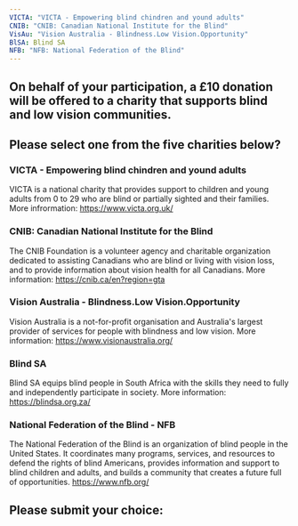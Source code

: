 ```yaml
---
VICTA: "VICTA - Empowering blind chindren and yound adults"
CNIB: "CNIB: Canadian National Institute for the Blind"
VisAu: "Vision Australia - Blindness.Low Vision.Opportunity"
BlSA: Blind SA
NFB: "NFB: National Federation of the Blind"
---
```


## On behalf of your participation, a £10 donation will be offered to a charity that supports blind and low vision communities.

## Please select one from the five charities below?

### VICTA - Empowering blind chindren and yound adults
VICTA is a national charity that provides support to children and young adults from 0 to 29 who are blind or partially sighted and their families. 
More infrormation: https://www.victa.org.uk/

### CNIB: Canadian National Institute for the Blind
The CNIB Foundation is a volunteer agency and charitable organization dedicated to assisting Canadians who are blind or living with vision loss, and to provide information about vision health for all Canadians.
More information: https://cnib.ca/en?region=gta

### Vision Australia - Blindness.Low Vision.Opportunity
Vision Australia is a not-for-profit organisation and Australia's largest provider of services for people with blindness and low vision.
More information: https://www.visionaustralia.org/

### Blind SA
Blind SA equips blind people in South Africa with the skills they need to fully and independently participate in society.
More information: https://blindsa.org.za/

### National Federation of the Blind - NFB
The National Federation of the Blind is an organization of blind people in the United States. It coordinates many programs, services, and resources to defend the rights of blind Americans, provides information and support to blind children and adults, and builds a community that creates a future full of opportunities.
https://www.nfb.org/

## Please submit your choice:
